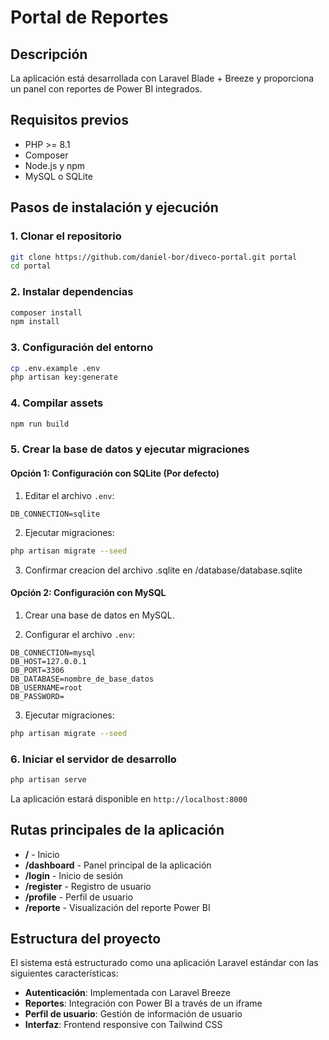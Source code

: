 # Portal de Reportes

## Descripción
La aplicación está desarrollada con Laravel Blade + Breeze y proporciona un panel con reportes de Power BI integrados.

## Requisitos previos
- PHP >= 8.1
- Composer
- Node.js y npm
- MySQL o SQLite

## Pasos de instalación y ejecución

### 1. Clonar el repositorio
```bash
git clone https://github.com/daniel-bor/diveco-portal.git portal
cd portal
```

### 2. Instalar dependencias
```bash
composer install
npm install
```

### 3. Configuración del entorno
```bash
cp .env.example .env
php artisan key:generate
```

### 4. Compilar assets
```bash
npm run build
```

### 5. Crear la base de datos y ejecutar migraciones


#### Opción 1: Configuración con SQLite (Por defecto)

1. Editar el archivo `.env`:
```
DB_CONNECTION=sqlite
```

2. Ejecutar migraciones:
```bash
php artisan migrate --seed
```

3. Confirmar creacion del archivo .sqlite en /database/database.sqlite

#### Opción 2: Configuración con MySQL

1. Crear una base de datos en MySQL.

2. Configurar el archivo `.env`:
```
DB_CONNECTION=mysql
DB_HOST=127.0.0.1
DB_PORT=3306
DB_DATABASE=nombre_de_base_datos
DB_USERNAME=root
DB_PASSWORD=
```

3. Ejecutar migraciones:
```bash
php artisan migrate --seed
```

### 6. Iniciar el servidor de desarrollo
```bash
php artisan serve
```

La aplicación estará disponible en `http://localhost:8000`

## Rutas principales de la aplicación

- **/** - Inicio
- **/dashboard** - Panel principal de la aplicación
- **/login** - Inicio de sesión
- **/register** - Registro de usuario
- **/profile** - Perfil de usuario
- **/reporte** - Visualización del reporte Power BI

## Estructura del proyecto

El sistema está estructurado como una aplicación Laravel estándar con las siguientes características:

- **Autenticación**: Implementada con Laravel Breeze
- **Reportes**: Integración con Power BI a través de un iframe
- **Perfil de usuario**: Gestión de información de usuario
- **Interfaz**: Frontend responsive con Tailwind CSS
